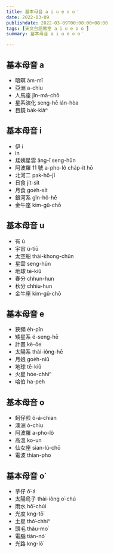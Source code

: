 ```yaml
---
title: 基本母音 a i u e o o͘
date: 2022-03-09
publishdate: 2022-03-09T00:00:00+08:00
tags: [天文台語教室 a i u e o o͘]
summary: 基本母音 a i u e o o͘

---
```


## 基本母音 a
- 暗暝 àm-mî
- 亞洲 a-chiu
- 人馬座 jîn-má-chō
- 星系演化 seng-hē ián-hòa
- 目鏡 ba̍k-kiàⁿ

## 基本母音 i
- 伊 i
- in
- 尪姨星雲 âng-î seng-hûn
- 阿波羅 11 號 a-pho-lô cha̍p-it hō
- 北河二 pak-hô-jī
- 日食 ji̍t-si̍t
- 月食 goe̍h-si̍t
- 銀河系 gîn-hô-hē
- 金牛座 kim-gû-chō

## 基本母音 u
- 有 ū
- 宇宙 ú-tiū
- 太空船 thài-khong-chûn
- 星雲 seng-hûn
- 地球 tē-kiû
- 春分 chhun-hun
- 秋分 chhiu-hun
- 金牛座 kim-gû-chō

## 基本母音 e
- 狹頻 e̍h-pîn
- 矮星系 é-seng-hē
- 計畫 kè-ōe
- 太陽系 thài-iông-hē
- 月娘 goe̍h-niû
- 地球 tē-kiû
- 火星 hóe-chhiⁿ
- 哈伯 ha-peh

## 基本母音 o
- 蚵仔煎 ô-á-chian
- 澳洲 ò-chiu
- 阿波羅 a-pho-lô
- 高溫 ko-un
- 仙女座 sian-lú-chō
- 電波 thian-pho

## 基本母音 o͘
- 芋仔 ō͘-á
- 太陽烏子 thài-iông o͘-chú
- 雨水 hō͘-chúi
- 光度 kng-tō͘
- 土星 thó͘-chhiⁿ
- 頭毛 thâu-mo͘
- 電腦 tiān-nó͘
- 光路 kng-lō͘
